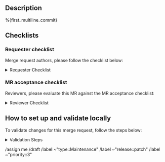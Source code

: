## Description
<!-- What changes are being introduced? -->

%{first_multiline_commit}

## Checklists

### Requester checklist
<!-- Please ensure the checklist items are complete before requesting a review of this MR-->

Merge request authors, please follow the checklist below:

<details><summary>Requester Checklist</summary>

- If this change modifies [benchmark functions](https://gitlab.com/gitlab-security-oss/cis/gitlabcis/-/tree/main/gitlabcis/benchmarks?ref_type=heads):
  - The function:
    - [ ] Name matches the `name` of the yaml recommendation
    - [ ] Returns a `dict` containing:
      - `True` or `False` (if the check passed/failed)
      - `None` for skipped checks
      - a `str` with the reason why (e.g. `{None: 'This check requires validation'}`)
    - [ ] The `docstring` contains the id and title of the recommendation to check
  - Limitations:
    - [ ] Any limitations for the function are added to [docs/limitations.md](https://gitlab.com/gitlab-security-oss/cis/gitlabcis/-/tree/main/docs/limitations.md)
- If this change modifies [recommendations](https://gitlab.com/gitlab-security-oss/cis/gitlabcis/-/tree/main/gitlabcis/recommendations):
  - [ ] Ensure approval from `CODEOWNERS` is obtained
- [ ] All unit tests pass before requesting review
- [ ] This merge request's title matches the prefixes allowed in `.commitlintrc`
- [ ] Remove _Draft_ phase from the MR

</details>

### MR acceptance checklist
<!-- Please ensure this MR meets the requirements before approving & merging -->

Reviewers, please evaluate this MR against the MR acceptance checklist:

<details><summary>Reviewer Checklist</summary>

- If this change modifies [benchmark functions](https://gitlab.com/gitlab-security-oss/cis/gitlabcis/-/tree/main/gitlabcis/benchmarks?ref_type=heads):
  - [ ] The function(s) satisfy the recommendation _(see the `audit` section in the yaml file)_
    - i.e. does this function address the recommendation benchmark check
- [ ] This merge request's title matches the prefixes allowed in `.commitlintrc`
- [ ] All tests have passed successfully

</details>

## How to set up and validate locally

To validate changes for this merge request, follow the steps below:

<details><summary>Validation Steps</summary>

`Note`: You only need to complete steps 1-3 once, for future reviews go to `Step 4`.

1. [Install glab](https://gitlab.com/gitlab-org/cli/-/tree/main#installation) (GitLab CLI).
2. [Authenticate to GitLab](https://gitlab.com/gitlab-org/cli/-/tree/main#authentication) using `glab auth login`
3. Clone the repository and enter it:

   ```shell
   # with glab:
   glab repo clone gitlab-security-oss/cis/gitlabcis
   cd gitlabcis

   # or with git:
   git clone git@gitlab.com:gitlab-security-oss/cis/gitlabcis.git
   cd gitlabcis
   ```

4. Checkout the MR:

   ```shell
   # with glab:
   glab mr checkout %{source_branch}

   # or with git:
   git fetch origin merge-requests/%{merge_req_id}/head:%{source_branch}
   git checkout %{source_branch}
   ```

5. Install the modified version of `gitlabcis`:

   ```shell
   make
   ```

6. Validate the change against an input:

   ```sh
   gitlabcis https://gitlab.example.com
   ```

See the [docs](../../docs/readme.md) for more details on usage.

</details>

<!-- commands -->

/assign me
/draft
/label ~"type::Maintenance"
/label ~"release::patch"
/label ~"priority::3"
